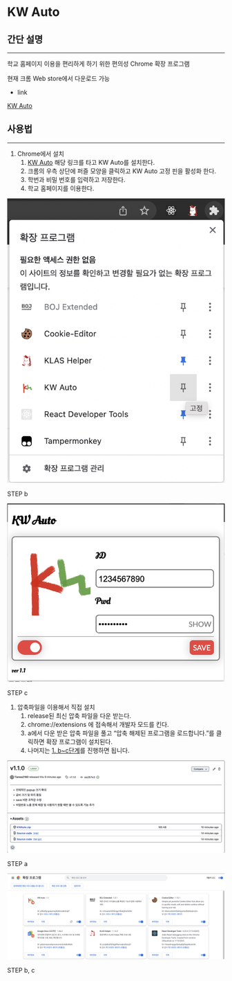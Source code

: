 # KW Auto

## 간단 설명

---

학교 홈페이지 이용을 편리하게 하기 위한 편의성 Chrome 확장 프로그램

현재 크롬 Web store에서 다운로드 가능

- link

[KW Auto](https://chrome.google.com/webstore/detail/kw-auto/lbnhabebmehjhmandmeaijackijmmlkl?hl=ko)

## 사용법

---

1. Chrome에서 설치
    1. [KW Auto](https://www.notion.so/73c8aec4dc2648b78aa0b7953fcf0bce) 해당 링크를 타고 KW Auto를 설치한다.
    2. 크롬의 우측 상단에 퍼즐 모양을 클릭하고 KW Auto 고정 핀을 활성화 한다.
    3. 학번과 비밀 번호를 입력하고 저장한다.
    4. 학교 홈페이지를 이용한다.

![STEP b](KW%20Auto%208100f68169854b6981022fc0c704531f/%25E1%2584%2589%25E1%2585%25B3%25E1%2584%258F%25E1%2585%25B3%25E1%2584%2585%25E1%2585%25B5%25E1%2586%25AB%25E1%2584%2589%25E1%2585%25A3%25E1%2586%25BA_2022-08-15_%25E1%2584%258B%25E1%2585%25A9%25E1%2584%258C%25E1%2585%25A5%25E1%2586%25AB_12.04.17.png)

STEP b

![STEP c](KW%20Auto%208100f68169854b6981022fc0c704531f/%25E1%2584%2589%25E1%2585%25B3%25E1%2584%258F%25E1%2585%25B3%25E1%2584%2585%25E1%2585%25B5%25E1%2586%25AB%25E1%2584%2589%25E1%2585%25A3%25E1%2586%25BA_2022-08-15_%25E1%2584%258B%25E1%2585%25A9%25E1%2584%258C%25E1%2585%25A5%25E1%2586%25AB_12.06.19.png)

STEP c

1. 압축파일을 이용해서 직접 설치
    1. release된 최신 압축 파일을 다운 받는다.
    2. chrome://extensions 에 접속해서 개발자 모드를 킨다.
    3. a에서 다운 받은 압축 파일을 풀고 “압축 해제된 프로그램을 로드합니다.”를 클릭하면 확장 프로그램이 설치된다.
    4. 나머지는 [1. b~c단계](https://www.notion.so/KW-Auto-4bd88cb78424477e8d039f39dc4578ef)를 진행하면 됩니다.

![STEP a](KW%20Auto%208100f68169854b6981022fc0c704531f/%25E1%2584%2589%25E1%2585%25B3%25E1%2584%258F%25E1%2585%25B3%25E1%2584%2585%25E1%2585%25B5%25E1%2586%25AB%25E1%2584%2589%25E1%2585%25A3%25E1%2586%25BA_2022-08-15_%25E1%2584%258B%25E1%2585%25A9%25E1%2584%258C%25E1%2585%25A5%25E1%2586%25AB_12.08.05.png)

STEP a

![STEP b, c](KW%20Auto%208100f68169854b6981022fc0c704531f/%25E1%2584%2589%25E1%2585%25B3%25E1%2584%258F%25E1%2585%25B3%25E1%2584%2585%25E1%2585%25B5%25E1%2586%25AB%25E1%2584%2589%25E1%2585%25A3%25E1%2586%25BA_2022-08-15_%25E1%2584%258B%25E1%2585%25A9%25E1%2584%258C%25E1%2585%25A5%25E1%2586%25AB_12.09.45.png)

STEP b, c